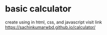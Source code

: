 # basic calculator
 create using in html, css, and javascript
 visit link https://sachinkumarwbd.github.io/calculator/
